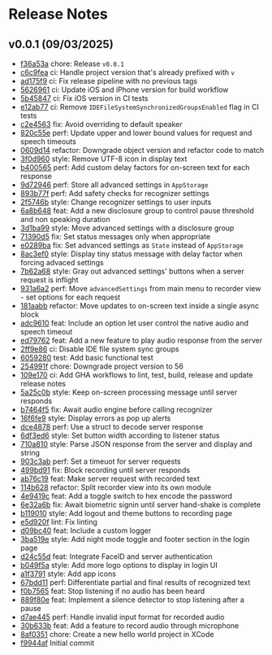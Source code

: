 Release Notes
=============

v0.0.1 (09/03/2025)
-------------------
- [f36a53a](https://github.com/thevickypedia/Jarvis-iOS/commit/f36a53a17221b7a7e0f29ccaa4d753cb7263e2a1) chore: Release ``v0.0.1``
- [c6c9fea](https://github.com/thevickypedia/Jarvis-iOS/commit/c6c9fea06fb6b9a46bf054c13fab3e32af75c61d) ci: Handle project version that's already prefixed with ``v``
- [ad175f9](https://github.com/thevickypedia/Jarvis-iOS/commit/ad175f9ece9673d9674bfebbfbb84e028f81d0e1) ci: Fix release pipeline with no previous tags
- [5626961](https://github.com/thevickypedia/Jarvis-iOS/commit/562696112e6929992e7300222f9a3753142370aa) ci: Update iOS and iPhone version for build workflow
- [5b45847](https://github.com/thevickypedia/Jarvis-iOS/commit/5b458477f5dbffe8e93cec86fbe1e4ffccb878f6) ci: Fix iOS version in CI tests
- [e12ab77](https://github.com/thevickypedia/Jarvis-iOS/commit/e12ab77b1e29f50aad893172e928949737a1e28d) ci: Remove ``IDEFileSystemSynchronizedGroupsEnabled`` flag in CI tests
- [c2e4563](https://github.com/thevickypedia/Jarvis-iOS/commit/c2e45638eea1da26411f59e96b0428408d934a4f) fix: Avoid overriding to default speaker
- [820c55e](https://github.com/thevickypedia/Jarvis-iOS/commit/820c55e07155e13035bbbc620a4d02fb84c404f9) perf: Update upper and lower bound values for request and speech timeouts
- [0609d14](https://github.com/thevickypedia/Jarvis-iOS/commit/0609d14609a9a5c663a7c51cc51ac83d206dd357) refactor: Downgrade object version and refactor code to match
- [3f0d960](https://github.com/thevickypedia/Jarvis-iOS/commit/3f0d960f83075fb3c0489e7b0dc226d39cd571ce) style: Remove UTF-8 icon in display text
- [b400565](https://github.com/thevickypedia/Jarvis-iOS/commit/b40056552f1aad4fca12ac743b226cad777107b1) perf: Add custom delay factors for on-screen text for each response
- [9d72946](https://github.com/thevickypedia/Jarvis-iOS/commit/9d7294694a0efebb0f02afe2279142ca70a9cb72) perf: Store all advanced settings in ``AppStorage``
- [893b77f](https://github.com/thevickypedia/Jarvis-iOS/commit/893b77f1b85e3bbb9d8b5b559818c7fe3f4434ad) perf: Add safety checks for recognizer settings
- [2f5746b](https://github.com/thevickypedia/Jarvis-iOS/commit/2f5746ba32660beca9d6702ed0625c4349a996bd) style: Change recognizer settings to user inputs
- [6a8b648](https://github.com/thevickypedia/Jarvis-iOS/commit/6a8b64847e502a1b05641936d4f5a412459db16f) feat: Add a new disclosure group to control pause threshold and non speaking duration
- [3d1ba99](https://github.com/thevickypedia/Jarvis-iOS/commit/3d1ba99a4196be091bfd1e58a06155bccab9bddd) style: Move advanced settings with a disclosure group
- [71390d5](https://github.com/thevickypedia/Jarvis-iOS/commit/71390d565ceeac7da7c8c80e897826cea2d0c25f) fix: Set status messages only when appropriate
- [e0289ba](https://github.com/thevickypedia/Jarvis-iOS/commit/e0289bad54759af5aa77e020ed345694f1e656f7) fix: Set advanced settings as ``State`` instead of ``AppStorage``
- [8ac3ef0](https://github.com/thevickypedia/Jarvis-iOS/commit/8ac3ef0127f6ac050fc235e6009eab56d607e60d) style: Display tiny status message with delay factor when forcing advaced settings
- [7b62a68](https://github.com/thevickypedia/Jarvis-iOS/commit/7b62a683bdae60dd15b535cd72381dae88489620) style: Gray out advanced settings' buttons when a server request is inflight
- [931a6a2](https://github.com/thevickypedia/Jarvis-iOS/commit/931a6a286d71ead180a26630015603ff4a1d5371) perf: Move ``advancedSettings`` from main menu to recorder view - set options for each request
- [181aabb](https://github.com/thevickypedia/Jarvis-iOS/commit/181aabbfadea0e315999dd171e786f49d8bdfab6) refactor: Move updates to on-screen text inside a single async block
- [adc9610](https://github.com/thevickypedia/Jarvis-iOS/commit/adc9610697bf75e9c3d2d1ad1efcec7d3d037d8d) feat: Include an option let user control the native audio and speech timeout
- [ed79762](https://github.com/thevickypedia/Jarvis-iOS/commit/ed797628eecf7de850a401e45ad2c440f7fa7392) feat: Add a new feature to play audio response from the server
- [2ff9e86](https://github.com/thevickypedia/Jarvis-iOS/commit/2ff9e8648f1d31e8f77c37445d490082728639e6) ci: Disable IDE file system sync groups
- [6059280](https://github.com/thevickypedia/Jarvis-iOS/commit/6059280fdfd5492100b34ab30997c3dad11fbb55) test: Add basic functional test
- [254991f](https://github.com/thevickypedia/Jarvis-iOS/commit/254991f08d08ed2760a7eeb95754092865293ebe) chore: Downgrade project version to 56
- [109e170](https://github.com/thevickypedia/Jarvis-iOS/commit/109e1708e165efb7c28970dc39b229d3a792d35c) ci: Add GHA workflows to lint, test, build, release and update release notes
- [5a25c0b](https://github.com/thevickypedia/Jarvis-iOS/commit/5a25c0b9da711d1c4f6dcf0b980878796c805833) style: Keep on-screen processing message until server responds
- [b7464f5](https://github.com/thevickypedia/Jarvis-iOS/commit/b7464f5ff8ed1cbe0b17755f522dd55f7d44dd05) fix: Await audio engine before calling recognizer
- [16f6fe9](https://github.com/thevickypedia/Jarvis-iOS/commit/16f6fe92093bc53322ab5ada8f4683ae96470347) style: Display errors as pop up alerts
- [dce4878](https://github.com/thevickypedia/Jarvis-iOS/commit/dce4878c4a9ce0688bf9386f8338675075f3a770) perf: Use a struct to decode server response
- [6df3ed6](https://github.com/thevickypedia/Jarvis-iOS/commit/6df3ed666ffc53677b635da7ae73540a6712bd29) style: Set button width according to listener status
- [710a810](https://github.com/thevickypedia/Jarvis-iOS/commit/710a8101a46534b93f6c4c0c77bda19d4a65485a) style: Parse JSON response from the server and display and string
- [903c3ab](https://github.com/thevickypedia/Jarvis-iOS/commit/903c3abd8bcce954eb30602c346480140e61ea02) perf: Set a timeuot for server requests
- [499bd91](https://github.com/thevickypedia/Jarvis-iOS/commit/499bd9130581ffa8475c87eb7172831860493b48) fix: Block recording until server responds
- [ab76c19](https://github.com/thevickypedia/Jarvis-iOS/commit/ab76c1905e9541a7e811d254189c83d444876399) feat: Make server request with recorded text
- [114b628](https://github.com/thevickypedia/Jarvis-iOS/commit/114b6284770a506bdec87a5d56b21152563e204d) refactor: Split recorder view into its own module
- [4e9419c](https://github.com/thevickypedia/Jarvis-iOS/commit/4e9419ce0dee2ee66b50738b440b0533c89e76bf) feat: Add a toggle switch to hex encode the password
- [6e32a6b](https://github.com/thevickypedia/Jarvis-iOS/commit/6e32a6be50caa03471605d9d574b577559252a9b) fix: Await biometric signin until server hand-shake is complete
- [b119010](https://github.com/thevickypedia/Jarvis-iOS/commit/b1190108fe4726a34aad253f1274feda0ff31f0f) style: Add logout and theme buttons to recording page
- [e5d920f](https://github.com/thevickypedia/Jarvis-iOS/commit/e5d920f4de6bff87ec273db82e73f1464956d943) lint: Fix linting
- [d09bc40](https://github.com/thevickypedia/Jarvis-iOS/commit/d09bc408c61c9b07cc354983d2e4a5df5adc9107) feat: Include a custom logger
- [3ba519e](https://github.com/thevickypedia/Jarvis-iOS/commit/3ba519e9264a5169893a14221ab466986a060beb) style: Add night mode toggle and footer section in the login page
- [d24c55d](https://github.com/thevickypedia/Jarvis-iOS/commit/d24c55dea470c5e48a4636e3485cde67daac1d7f) feat: Integrate FaceID and server authentication
- [b049f5a](https://github.com/thevickypedia/Jarvis-iOS/commit/b049f5aa7f84887f4772dd837160be27c2df5ee5) style: Add more logo options to display in login UI
- [a1f3791](https://github.com/thevickypedia/Jarvis-iOS/commit/a1f379113d59c7edb6bbd3f4e4fe7ad4ba66293f) style: Add app icons
- [67bdd11](https://github.com/thevickypedia/Jarvis-iOS/commit/67bdd11f4ae0d31ef1d44891c899a6bdf29da2a5) perf: Differentiate partial and final results of recognized text
- [f0b7565](https://github.com/thevickypedia/Jarvis-iOS/commit/f0b756589e306756c576847b51cbb8892f102874) feat: Stop listening if no audio has been heard
- [889f80e](https://github.com/thevickypedia/Jarvis-iOS/commit/889f80e5abf47ccd2b8f7bfb5b04d2263e13eab3) feat: Implement a silence detector to stop listening after a pause
- [d7ae445](https://github.com/thevickypedia/Jarvis-iOS/commit/d7ae445c70ff90133e91e6653ba30c679d057039) perf: Handle invalid input format for recorded audio
- [30b633b](https://github.com/thevickypedia/Jarvis-iOS/commit/30b633bd8c765052ad637678a6d71cb886216f55) feat: Add a feature to record audio through microphone
- [8af0351](https://github.com/thevickypedia/Jarvis-iOS/commit/8af03511783bf2d9520538d5be545a520131c1d3) chore: Create a new hello world project in XCode
- [f9944af](https://github.com/thevickypedia/Jarvis-iOS/commit/f9944af4967f59a1c3adf57e07bc2d59e596aedc) Initial commit
